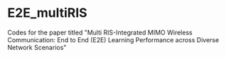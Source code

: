 # E2E_multiRIS
Codes for the paper titled "Multi RIS-Integrated MIMO Wireless Communication: End to End (E2E) Learning Performance across Diverse Network Scenarios"
